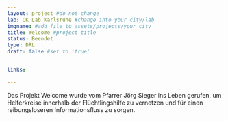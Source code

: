 ```yaml
---
layout: project #do not change
lab: OK Lab Karlsruhe #change into your city/lab
imgname: #add file to assets/projects/your city
title: Welcome #project title
status: Beendet
type: DRL
draft: false #set to 'true'


links:

---
```


Das Projekt Welcome wurde vom Pfarrer Jörg Sieger ins Leben gerufen, um Helferkreise innerhalb der Flüchtlingshilfe zu vernetzen und für einen reibungsloseren Informationsfluss zu sorgen.
